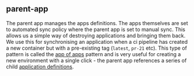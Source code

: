 ## parent-app
The parent app manages the apps definitions. The apps themselves are set to automated sync policy where the parent app is set to manual sync. This allows us a simple way of destroying applications and bringing them back. We use this for synchronising an application when a ci pipeline has created a new container but with a pre-existing tag (`latest`, `pr-21` etc).
This type of pattern is called the [app of apps](https://argo-cd.readthedocs.io/en/stable/operator-manual/cluster-bootstrapping/) pattern and is very useful for creating a new environment with a single click - the parent app references a series of child [application definitions](../apps).
